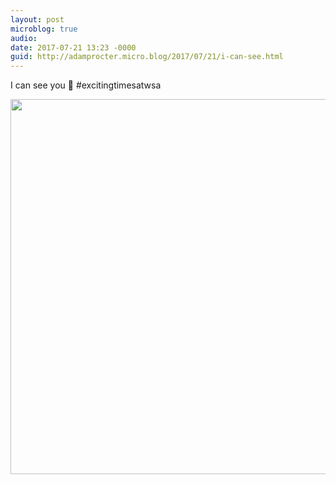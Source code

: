```yaml
---
layout: post
microblog: true
audio: 
date: 2017-07-21 13:23 -0000
guid: http://adamprocter.micro.blog/2017/07/21/i-can-see.html
---
```

I can see you 👀 #excitingtimesatwsa

<img src="http://adamprocter.micro.blog/uploads/2017/86a13beedd.jpg" width="600" height="600" />

